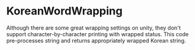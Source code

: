 # KoreanWordWrapping
Although there are some great wrapping settings on unity, they don't support character-by-character printing with wrapped status. This code pre-processes string and returns appropriately wrapped Korean string.
